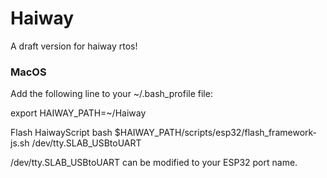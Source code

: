 # Haiway
A draft version for haiway rtos!

### MacOS
Add the following line to your ~/.bash_profile file:

export HAIWAY_PATH=~/Haiway

Flash HaiwayScript
bash $HAIWAY_PATH/scripts/esp32/flash_framework-js.sh /dev/tty.SLAB_USBtoUART

/dev/tty.SLAB_USBtoUART can be modified to your ESP32 port name.
